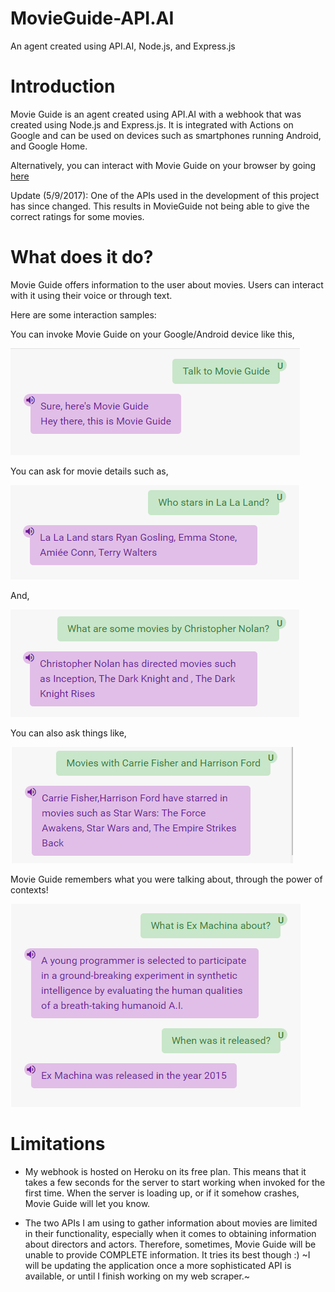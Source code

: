 # MovieGuide-API.AI
An agent created using API.AI, Node.js, and Express.js

# Introduction
Movie Guide is an agent created using API.AI with a webhook that was created using Node.js and Express.js. 
It is integrated with Actions on Google and can be used on devices such as smartphones running Android, and Google Home.

Alternatively, you can interact with Movie Guide on your browser by going [here](https://bot.api.ai/3ade4c0c-0b75-4fb9-a659-1518e26c6207)

Update (5/9/2017): One of the APIs used in the development of this project has since changed. This results in MovieGuide not being able to give the correct ratings for some movies.

# What does it do?
Movie Guide offers information to the user about movies. Users can interact with it using their voice or through text.

Here are some interaction samples:


You can invoke Movie Guide on your Google/Android device like this,

![Invocation](/sample-screenshots/invocation.png?raw=true "Invocation")

You can ask for movie details such as,

![Who stars](/sample-screenshots/who-stars.png?raw=true "Who stars?")

And,

![Who directs](/sample-screenshots/who-directs.png?raw=true "Who directs?")

You can also ask things like,

![Starring](/sample-screenshots/starring.png?raw=true "Starring")

Movie Guide remembers what you were talking about, through the power of contexts!

![Follow up](/sample-screenshots/follow-up.png?raw=true "Follow up")

# Limitations
- My webhook is hosted on Heroku on its free plan. This means that it takes a few seconds for the server to start working when invoked for the first time.
When the server is loading up, or if it somehow crashes, Movie Guide will let you know.

- The two APIs I am using to gather information about movies are limited in their functionality, especially when it comes to obtaining information about directors and actors. Therefore, sometimes, Movie Guide will be unable to provide COMPLETE information. It tries its best though :)
~I will be updating the application once a more sophisticated API is available, or until I finish working on my web scraper.~


